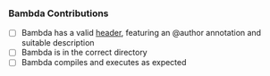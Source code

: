 ### Bambda Contributions

* [ ] Bambda has a valid [header](https://github.com/PortSwigger/bambdas/blob/73077e7ff3f6fac9db7dc95c0a00bd842b6bb64c/Proxy/HTTP/FilterOnCookieValue.bambda#L1-L5), featuring an @author annotation and suitable description
* [ ] Bambda is in the correct directory
* [ ] Bambda compiles and executes as expected
